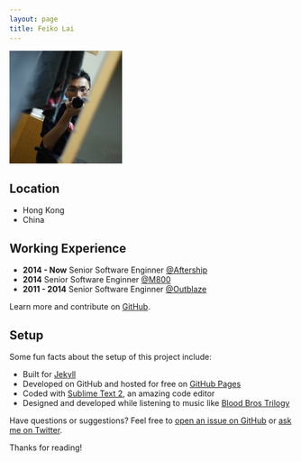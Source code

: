 ```yaml
---
layout: page
title: Feiko Lai
---
```


![Profile Image](/public/30883b7.jpg "Profile Image")

## Location

* Hong Kong
* China

## Working Experience

* **2014 - Now** Senior Software Enginner [@Aftership](aftership.com)
* **2014** Senior Software Enginner [@M800](www.m800.com)
* **2011 - 2014** Senior Software Enginner [@Outblaze](www.outblaze.com)


Learn more and contribute on [GitHub](https://github.com/poole).

## Setup

Some fun facts about the setup of this project include:

* Built for [Jekyll](http://jekyllrb.com)
* Developed on GitHub and hosted for free on [GitHub Pages](https://pages.github.com)
* Coded with [Sublime Text 2](http://sublimetext.com), an amazing code editor
* Designed and developed while listening to music like [Blood Bros Trilogy](https://soundcloud.com/maddecent/sets/blood-bros-series)

Have questions or suggestions? Feel free to [open an issue on GitHub](https://github.com/poole/issues/new) or [ask me on Twitter](https://twitter.com/mdo).

Thanks for reading!
